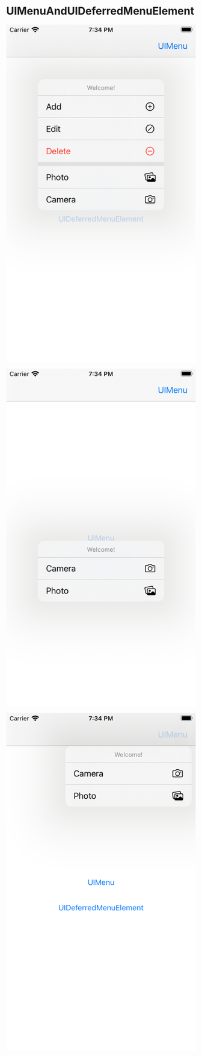 # UIMenuAndUIDeferredMenuElement




![Screenshot](https://github.com/amoltdhage/UIMenuAndUIDeferredMenuElement/blob/main/Simulator%20Screen%20Shot%20-%20iPhone%207%20-%202021-05-23%20at%2019.34.11.png)



![Screenshot](https://github.com/amoltdhage/UIMenuAndUIDeferredMenuElement/blob/main/Simulator%20Screen%20Shot%20-%20iPhone%207%20-%202021-05-23%20at%2019.34.28.png)


![Screenshot](https://github.com/amoltdhage/UIMenuAndUIDeferredMenuElement/blob/main/Simulator%20Screen%20Shot%20-%20iPhone%207%20-%202021-05-23%20at%2019.34.39.png)
